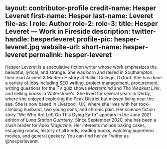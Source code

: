 layout: contributor-profile
credit-name: Hesper Leveret
first-name: Hesper
last-name: Leveret
file-as: l
role: Author
role-2:
role-3:
title: Hesper Leveret — Work in Fireside
description:
twitter-handle: hesperleveret
profile-pic: hesper-leveret.jpg
website-url:
short-name: hesper-leveret
permalink: hesper-leveret
---
Hesper Leveret is a speculative fiction writer whose work emphasizes the beautiful, lyrical, and strange. She was born and raised in Southampton, then read Ancient & Modern History at Balliol College, Oxford. She has done a variety of jobs including SEO writing, project management, procurement, writing questions for the TV quiz shows _Mastermind_ and _The Weakest Link_, and selling books in Waterstone's.
She lived for several years in Derby, where she enjoyed exploring the Peak District but missed living near the sea. She is now based in Liverpool, UK, where she lives with her rock-climbing husband, two young sons, and chronic pain. Her science fiction story "We Who Are Left On This Dying Earth" appears in the June 2021 edition of _Luna Station Quarterly_. Since September 2020, she has been a slush reader for _Apex Magazine_.
Her interests include baking cakes, escaping rooms, history of all kinds, reading books, watching superhero movies, and general geekery. You can find her on Twitter as @hesperleveret.

